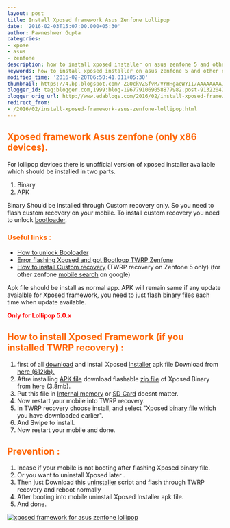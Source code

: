```yaml
---
layout: post
title: Install Xposed framework Asus Zenfone Lollipop
date: '2016-02-03T15:07:00.000+05:30'
author: Pawneshwer Gupta
categories:
- xpose
- asus
- zenfone
description: how to install xposed installer on asus zenfone 5 and other x86 based mobiles easily from twrp without pc,without bootloop easily,xposed framework asus zenfone lollipop
keywords: how to install xposed installer on asus zenfone 5 and other x86 based mobiles easily from twrp without pc,without bootloop easily,xposed framework asus zenfone lollipop
modified_time: '2016-02-20T06:50:41.011+05:30'
thumbnail: https://4.bp.blogspot.com/-ZGOckVZSfvM/VrHHgaeWYII/AAAAAAAAIMI/03-oo6bIrQY/s72-c/Screenshot_2016-02-03-14-36-51%2Bcopy.jpg
blogger_id: tag:blogger.com,1999:blog-1967791069058877982.post-9132204233715221907
blogger_orig_url: http://www.edablogs.com/2016/02/install-xposed-framework-asus-zenfone-lollipop.html
redirect_from:
- /2016/02/install-xposed-framework-asus-zenfone-lollipop.html
---
```


## <span style="color: #ff6600;">Xposed framework Asus zenfone (only x86 devices).</span>

For lollipop devices there is unofficial version of xposed installer available which should be installed in two parts.

1.  Binary
2.  APK

Binary Should be installed through Custom recovery only. So you need to flash custom recovery on your mobile. To install custom recovery you need to unlock [bootloader](http://en.wikipedia.org/wiki/Booting "Booting").

### <span style="color: #ff6600;">Useful links :</span>

*   [How to unlock Booloader](https://www.edablogs.com/2015/07/Lock-unlock-bootloader-in-asus-zenfone.html "Unlock bootloader on Asus Zenfone")
*   [Error flashing Xposed and got Bootloop TWRP Zenfone](https://www.edablogs.com/2016/02/error-flashing-xposed-and-got-bootloop-twrp-zenfone.html "Error flashing Xposed and got Bootloop TWRP Zenfone")
*   [How to install Custom recovery](https://www.edablogs.com/2015/06/twrp-recovery-for-zenfone-5-stable.html "TWRP recovery for asus zenfone 5") (TWRP recovery on Zenfone 5 only) (for other zenfone [mobile search](http://en.wikipedia.org/wiki/Mobile_search "Mobile search") on google)

Apk file should be install as normal app. APK will remain same if any update avaialble for Xposed framework, you need to just flash binary files each time when update available.

<span style="color: #ff0000;">**Only for Lollipop 5.0.x**</span>

## <span style="color: #ff6600;">How to install Xposed Framework (if you installed TWRP recovery) :</span>

1.  first of all [download](http://en.wikipedia.org/wiki/Uploading_and_downloading "Uploading and downloading") and install Xposed [Installer](http://en.wikipedia.org/wiki/Installation_%28computer_programs%29 "Installation (computer programs)") apk file Download from [here (612kb).](https://userscloud.com/cks6u5neryx2 "Download Xposed installer for lollipop")
2.  Aftre installing [APK file](http://en.wikipedia.org/wiki/APK_%28file_format%29 "APK (file format)") download flashable [zip file](http://en.wikipedia.org/wiki/Zip_%28file_format%29 "Zip (file format)") of Xposed Binary from [here](https://userscloud.com/eu5y2f8udilx "Download Xposed binary for lollipop") (3.8mb).
3.  Put this file in [Internal memory](http://en.wikipedia.org/wiki/Computer_data_storage "Computer data storage") or [SD Card](http://www.sdcard.org "Secure Digital") doesnt matter.
4.  Now restart your mobile into TWRP recovery.
5.  In TWRP recovery choose install, and select "Xposed [binary file](http://en.wikipedia.org/wiki/Binary_file "Binary file") which you have downloaded earlier".
6.  And Swipe to install.
7.  Now restart your mobile and done.

## <span style="color: #ff6600;">Prevention :</span>

1.  Incase if your mobile is not booting after flashing Xposed binary file.
2.  Or you want to uninstall Xposed later .
3.  Then just Download this [uninstaller](http://en.wikipedia.org/wiki/Uninstaller "Uninstaller") script and flash through TWRP recovery and reboot normally
4.  After booting into mobile uninstall Xposed Installer apk file.
5.  And done.

[![xposed framework for asus zenfone lollipop](https://4.bp.blogspot.com/-ZGOckVZSfvM/VrHHgaeWYII/AAAAAAAAIMI/03-oo6bIrQY/s320/Screenshot_2016-02-03-14-36-51%2Bcopy.jpg "xposed framework for asus zenfone lollipop")](https://4.bp.blogspot.com/-ZGOckVZSfvM/VrHHgaeWYII/AAAAAAAAIMI/03-oo6bIrQY/s1600/Screenshot_2016-02-03-14-36-51%2Bcopy.jpg)